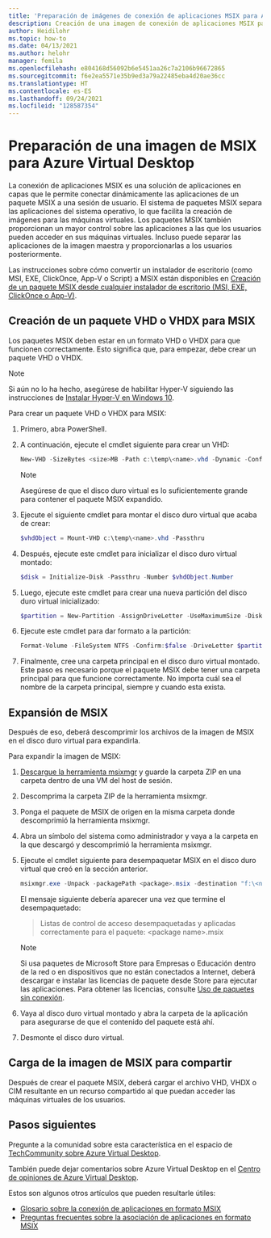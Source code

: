 ```yaml
---
title: 'Preparación de imágenes de conexión de aplicaciones MSIX para Azure Virtual Desktop: Azure'
description: Creación de una imagen de conexión de aplicaciones MSIX para un grupo de hosts de Azure Virtual Desktop.
author: Heidilohr
ms.topic: how-to
ms.date: 04/13/2021
ms.author: helohr
manager: femila
ms.openlocfilehash: e804168d56092b6e5451aa26c7a2106b96672865
ms.sourcegitcommit: f6e2ea5571e35b9ed3a79a22485eba4d20ae36cc
ms.translationtype: HT
ms.contentlocale: es-ES
ms.lasthandoff: 09/24/2021
ms.locfileid: "128587354"
---
```

# <a name="prepare-an-msix-image-for-azure-virtual-desktop"></a>Preparación de una imagen de MSIX para Azure Virtual Desktop

La conexión de aplicaciones MSIX es una solución de aplicaciones en capas que le permite conectar dinámicamente las aplicaciones de un paquete MSIX a una sesión de usuario. El sistema de paquetes MSIX separa las aplicaciones del sistema operativo, lo que facilita la creación de imágenes para las máquinas virtuales. Los paquetes MSIX también proporcionan un mayor control sobre las aplicaciones a las que los usuarios pueden acceder en sus máquinas virtuales. Incluso puede separar las aplicaciones de la imagen maestra y proporcionarlas a los usuarios posteriormente.

Las instrucciones sobre cómo convertir un instalador de escritorio (como MSI, EXE, ClickOnce, App-V o Script) a MSIX están disponibles en [Creación de un paquete MSIX desde cualquier instalador de escritorio (MSI, EXE, ClickOnce o App-V)](/windows/msix/packaging-tool/create-app-package).

## <a name="create-a-vhd-or-vhdx-package-for-msix"></a>Creación de un paquete VHD o VHDX para MSIX

Los paquetes MSIX deben estar en un formato VHD o VHDX para que funcionen correctamente. Esto significa que, para empezar, debe crear un paquete VHD o VHDX.

>[!NOTE]
>Si aún no lo ha hecho, asegúrese de habilitar Hyper-V siguiendo las instrucciones de [Instalar Hyper-V en Windows 10](/virtualization/hyper-v-on-windows/quick-start/enable-hyper-v).

Para crear un paquete VHD o VHDX para MSIX:

1. Primero, abra PowerShell.
2. A continuación, ejecute el cmdlet siguiente para crear un VHD:

    ```powershell
    New-VHD -SizeBytes <size>MB -Path c:\temp\<name>.vhd -Dynamic -Confirm:$false
    ```

    >[!NOTE]
    > Asegúrese de que el disco duro virtual es lo suficientemente grande para contener el paquete MSIX expandido.

3. Ejecute el siguiente cmdlet para montar el disco duro virtual que acaba de crear:

    ```powershell
    $vhdObject = Mount-VHD c:\temp\<name>.vhd -Passthru
    ```

4. Después, ejecute este cmdlet para inicializar el disco duro virtual montado:

    ```powershell
    $disk = Initialize-Disk -Passthru -Number $vhdObject.Number
    ```

5. Luego, ejecute este cmdlet para crear una nueva partición del disco duro virtual inicializado:

    ```powershell
    $partition = New-Partition -AssignDriveLetter -UseMaximumSize -DiskNumber $disk.Number
    ```

6. Ejecute este cmdlet para dar formato a la partición:

    ```powershell
    Format-Volume -FileSystem NTFS -Confirm:$false -DriveLetter $partition.DriveLetter -Force
    ```

7. Finalmente, cree una carpeta principal en el disco duro virtual montado. Este paso es necesario porque el paquete MSIX debe tener una carpeta principal para que funcione correctamente. No importa cuál sea el nombre de la carpeta principal, siempre y cuando esta exista.

## <a name="expand-msix"></a>Expansión de MSIX

Después de eso, deberá descomprimir los archivos de la imagen de MSIX en el disco duro virtual para expandirla.

Para expandir la imagen de MSIX:

1. [Descargue la herramienta msixmgr](https://aka.ms/msixmgr) y guarde la carpeta ZIP en una carpeta dentro de una VM del host de sesión.

2. Descomprima la carpeta ZIP de la herramienta msixmgr.

3. Ponga el paquete de MSIX de origen en la misma carpeta donde descomprimió la herramienta msixmgr.

4. Abra un símbolo del sistema como administrador y vaya a la carpeta en la que descargó y descomprimió la herramienta msixmgr.

5. Ejecute el cmdlet siguiente para desempaquetar MSIX en el disco duro virtual que creó en la sección anterior.

    ```powershell
    msixmgr.exe -Unpack -packagePath <package>.msix -destination "f:\<name of folder you created earlier>" -applyacls
    ```

    El mensaje siguiente debería aparecer una vez que termine el desempaquetado:

    > Listas de control de acceso desempaquetadas y aplicadas correctamente para el paquete: \<package name\>.msix

    >[!NOTE]
    > Si usa paquetes de Microsoft Store para Empresas o Educación dentro de la red o en dispositivos que no están conectados a Internet, deberá descargar e instalar las licencias de paquete desde Store para ejecutar las aplicaciones. Para obtener las licencias, consulte [Uso de paquetes sin conexión](app-attach.md#use-packages-offline).

6. Vaya al disco duro virtual montado y abra la carpeta de la aplicación para asegurarse de que el contenido del paquete está ahí.

7. Desmonte el disco duro virtual.

## <a name="upload-msix-image-to-share"></a>Carga de la imagen de MSIX para compartir

Después de crear el paquete MSIX, deberá cargar el archivo VHD, VHDX o CIM resultante en un recurso compartido al que puedan acceder las máquinas virtuales de los usuarios.

## <a name="next-steps"></a>Pasos siguientes

Pregunte a la comunidad sobre esta característica en el espacio de [TechCommunity sobre Azure Virtual Desktop](https://techcommunity.microsoft.com/t5/Windows-Virtual-Desktop/bd-p/WindowsVirtualDesktop).

También puede dejar comentarios sobre Azure Virtual Desktop en el [Centro de opiniones de Azure Virtual Desktop](https://support.microsoft.com/help/4021566/windows-10-send-feedback-to-microsoft-with-feedback-hub-app).

Estos son algunos otros artículos que pueden resultarle útiles:

- [Glosario sobre la conexión de aplicaciones en formato MSIX](app-attach-glossary.md)
- [Preguntas frecuentes sobre la asociación de aplicaciones en formato MSIX](app-attach-faq.yml)
